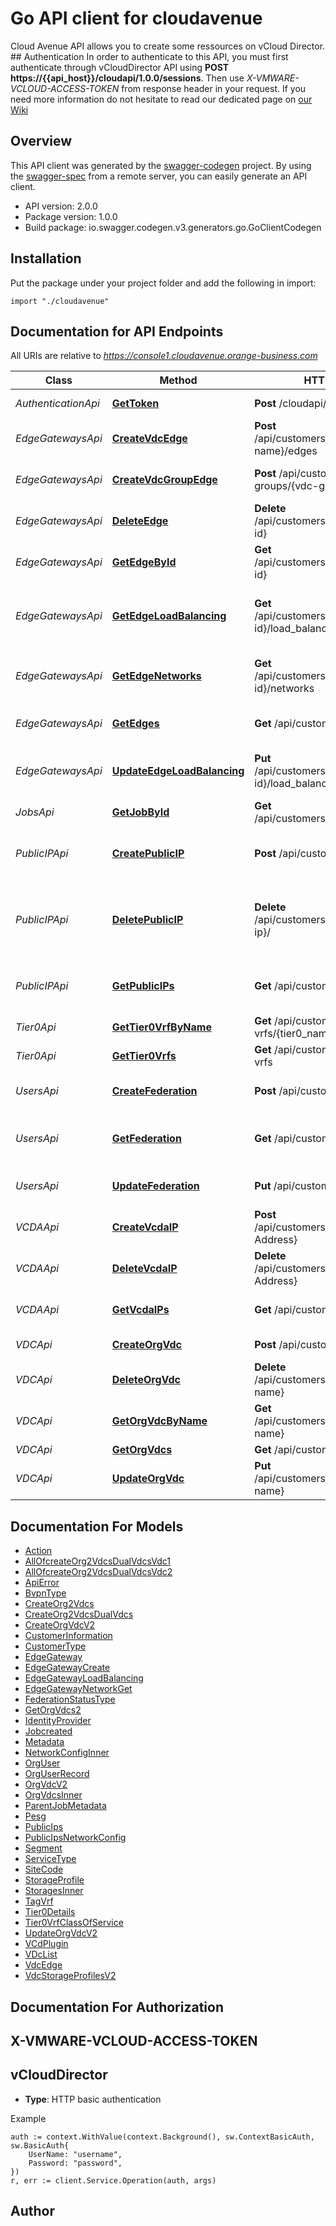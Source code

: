 # Go API client for cloudavenue

Cloud Avenue API allows you to create some ressources on vCloud Director.  ## Authentication In order to authenticate to this API, you must first authenticate through vCloudDirector API using **POST https://{{api_host}}/cloudapi/1.0.0/sessions**. Then use _X-VMWARE-VCLOUD-ACCESS-TOKEN_ from response header in your request.  If you need more information do not hesitate to read our dedicated page on [our Wiki](https://wiki.cloudavenue.orange-business.com/w/index.php/API_Cloud_Avenue) 

## Overview
This API client was generated by the [swagger-codegen](https://github.com/swagger-api/swagger-codegen) project.  By using the [swagger-spec](https://github.com/swagger-api/swagger-spec) from a remote server, you can easily generate an API client.

- API version: 2.0.0
- Package version: 1.0.0
- Build package: io.swagger.codegen.v3.generators.go.GoClientCodegen

## Installation
Put the package under your project folder and add the following in import:
```golang
import "./cloudavenue"
```

## Documentation for API Endpoints

All URIs are relative to *https://console1.cloudavenue.orange-business.com*

Class | Method | HTTP request | Description
------------ | ------------- | ------------- | -------------
*AuthenticationApi* | [**GetToken**](docs/AuthenticationApi.md#gettoken) | **Post** /cloudapi/1.0.0/sessions | Login to your organization
*EdgeGatewaysApi* | [**CreateVdcEdge**](docs/EdgeGatewaysApi.md#createvdcedge) | **Post** /api/customers/v2.0/vdcs/{vdc-name}/edges | Create one Edge gateway
*EdgeGatewaysApi* | [**CreateVdcGroupEdge**](docs/EdgeGatewaysApi.md#createvdcgroupedge) | **Post** /api/customers/v2.0/vdc-groups/{vdc-group-name}/edges | Create one Edge gateway in vDC group
*EdgeGatewaysApi* | [**DeleteEdge**](docs/EdgeGatewaysApi.md#deleteedge) | **Delete** /api/customers/v2.0/edges/{edge-id} | Remove Edge Gateway
*EdgeGatewaysApi* | [**GetEdgeById**](docs/EdgeGatewaysApi.md#getedgebyid) | **Get** /api/customers/v2.0/edges/{edge-id} | Get Edge gateway details
*EdgeGatewaysApi* | [**GetEdgeLoadBalancing**](docs/EdgeGatewaysApi.md#getedgeloadbalancing) | **Get** /api/customers/v2.0/edges/{edge-id}/load_balancing | Get Load Balancing Configuration on Edge Gateway
*EdgeGatewaysApi* | [**GetEdgeNetworks**](docs/EdgeGatewaysApi.md#getedgenetworks) | **Get** /api/customers/v2.0/edges/{edge-id}/networks | Get edge gateway network configuration
*EdgeGatewaysApi* | [**GetEdges**](docs/EdgeGatewaysApi.md#getedges) | **Get** /api/customers/v2.0/edges | List edge gateway of an organization
*EdgeGatewaysApi* | [**UpdateEdgeLoadBalancing**](docs/EdgeGatewaysApi.md#updateedgeloadbalancing) | **Put** /api/customers/v2.0/edges/{edge-id}/load_balancing | Modify Edge Gateway Load Balancing Configuration
*JobsApi* | [**GetJobById**](docs/JobsApi.md#getjobbyid) | **Get** /api/customers/v1.0/jobs/{Job-Id} | Returns a job status by ID.
*PublicIPApi* | [**CreatePublicIP**](docs/PublicIPApi.md#createpublicip) | **Post** /api/customers/v1.0/ip | Request and configure a new public IP address
*PublicIPApi* | [**DeletePublicIP**](docs/PublicIPApi.md#deletepublicip) | **Delete** /api/customers/v1.0/ip/{public-ip}/ | Remove all configuration related to a public IP address and free IP
*PublicIPApi* | [**GetPublicIPs**](docs/PublicIPApi.md#getpublicips) | **Get** /api/customers/v2.0/ip | Get Organization&#x27;s public IP addresses
*Tier0Api* | [**GetTier0VrfByName**](docs/Tier0Api.md#gettier0vrfbyname) | **Get** /api/customers/v2.0/tier-0-vrfs/{tier0_name} | Get Tier-0 Details
*Tier0Api* | [**GetTier0Vrfs**](docs/Tier0Api.md#gettier0vrfs) | **Get** /api/customers/v2.0/tier-0-vrfs | Get all Tier-0 Gateway
*UsersApi* | [**CreateFederation**](docs/UsersApi.md#createfederation) | **Post** /api/customers/v1.0/federate | Federate an existing organization
*UsersApi* | [**GetFederation**](docs/UsersApi.md#getfederation) | **Get** /api/customers/v1.0/federate | Return federation status of an organization
*UsersApi* | [**UpdateFederation**](docs/UsersApi.md#updatefederation) | **Put** /api/customers/v1.0/federate | Regenerate SAML certificate
*VCDAApi* | [**CreateVcdaIP**](docs/VCDAApi.md#createvcdaip) | **Post** /api/customers/v2.0/vcda/ips/{Ip-Address} | Add on premise IP address
*VCDAApi* | [**DeleteVcdaIP**](docs/VCDAApi.md#deletevcdaip) | **Delete** /api/customers/v2.0/vcda/ips/{Ip-Address} | Remove on premise IP address
*VCDAApi* | [**GetVcdaIPs**](docs/VCDAApi.md#getvcdaips) | **Get** /api/customers/v2.0/vcda/ips | Get on premise IP addresses
*VDCApi* | [**CreateOrgVdc**](docs/VDCApi.md#createorgvdc) | **Post** /api/customers/v2.0/vdcs | Create a new Org VDC
*VDCApi* | [**DeleteOrgVdc**](docs/VDCApi.md#deleteorgvdc) | **Delete** /api/customers/v2.0/vdcs/{vdc-name} | Delete a vDC
*VDCApi* | [**GetOrgVdcByName**](docs/VDCApi.md#getorgvdcbyname) | **Get** /api/customers/v2.0/vdcs/{vdc-name} | Get details about one vDC
*VDCApi* | [**GetOrgVdcs**](docs/VDCApi.md#getorgvdcs) | **Get** /api/customers/v2.0/vdcs | List Org vDCs
*VDCApi* | [**UpdateOrgVdc**](docs/VDCApi.md#updateorgvdc) | **Put** /api/customers/v2.0/vdcs/{vdc-name} | Update a vDC

## Documentation For Models

 - [Action](docs/Action.md)
 - [AllOfcreateOrg2VdcsDualVdcsVdc1](docs/AllOfcreateOrg2VdcsDualVdcsVdc1.md)
 - [AllOfcreateOrg2VdcsDualVdcsVdc2](docs/AllOfcreateOrg2VdcsDualVdcsVdc2.md)
 - [ApiError](docs/ApiError.md)
 - [BvpnType](docs/BvpnType.md)
 - [CreateOrg2Vdcs](docs/CreateOrg2Vdcs.md)
 - [CreateOrg2VdcsDualVdcs](docs/CreateOrg2VdcsDualVdcs.md)
 - [CreateOrgVdcV2](docs/CreateOrgVdcV2.md)
 - [CustomerInformation](docs/CustomerInformation.md)
 - [CustomerType](docs/CustomerType.md)
 - [EdgeGateway](docs/EdgeGateway.md)
 - [EdgeGatewayCreate](docs/EdgeGatewayCreate.md)
 - [EdgeGatewayLoadBalancing](docs/EdgeGatewayLoadBalancing.md)
 - [EdgeGatewayNetworkGet](docs/EdgeGatewayNetworkGet.md)
 - [FederationStatusType](docs/FederationStatusType.md)
 - [GetOrgVdcs2](docs/GetOrgVdcs2.md)
 - [IdentityProvider](docs/IdentityProvider.md)
 - [Jobcreated](docs/Jobcreated.md)
 - [Metadata](docs/Metadata.md)
 - [NetworkConfigInner](docs/NetworkConfigInner.md)
 - [OrgUser](docs/OrgUser.md)
 - [OrgUserRecord](docs/OrgUserRecord.md)
 - [OrgVdcV2](docs/OrgVdcV2.md)
 - [OrgVdcsInner](docs/OrgVdcsInner.md)
 - [ParentJobMetadata](docs/ParentJobMetadata.md)
 - [Pesg](docs/Pesg.md)
 - [PublicIps](docs/PublicIps.md)
 - [PublicIpsNetworkConfig](docs/PublicIpsNetworkConfig.md)
 - [Segment](docs/Segment.md)
 - [ServiceType](docs/ServiceType.md)
 - [SiteCode](docs/SiteCode.md)
 - [StorageProfile](docs/StorageProfile.md)
 - [StoragesInner](docs/StoragesInner.md)
 - [TagVrf](docs/TagVrf.md)
 - [Tier0Details](docs/Tier0Details.md)
 - [Tier0VrfClassOfService](docs/Tier0VrfClassOfService.md)
 - [UpdateOrgVdcV2](docs/UpdateOrgVdcV2.md)
 - [VCdPlugin](docs/VCdPlugin.md)
 - [VDcList](docs/VDcList.md)
 - [VdcEdge](docs/VdcEdge.md)
 - [VdcStorageProfilesV2](docs/VdcStorageProfilesV2.md)

## Documentation For Authorization

## X-VMWARE-VCLOUD-ACCESS-TOKEN
## vCloudDirector
- **Type**: HTTP basic authentication

Example
```golang
auth := context.WithValue(context.Background(), sw.ContextBasicAuth, sw.BasicAuth{
	UserName: "username",
	Password: "password",
})
r, err := client.Service.Operation(auth, args)
```

## Author



